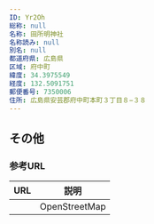 ```yaml
---
ID: Yr2Oh
総称: null
名称: 田所明神社
名称読み: null
別名: null
都道府県: 広島県
区域: 府中町
緯度: 34.3975549
経度: 132.5091751
郵便番号: 7350006
住所: 広島県安芸郡府中町本町３丁目８−３８
---
```


## その他

### 参考URL

| URL | 説明          |
| --- | ------------- |
|     | OpenStreetMap |
